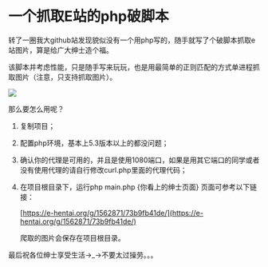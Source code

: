 # 一个抓取E站的php破脚本

转了一圈我大github站发现貌似没有一个用php写的，随手就写了个破脚本抓取e站图片，算是给广大绅士造个福。

该脚本并考虑性能，只是随手写来玩玩，也是用最简单的正则匹配的方式单进程抓取图片（注意，只支持抓取图片）。

![](https://img3.doubanio.com/view/thing_review/l/public/2189725.webp)

那么要怎么用呢？

1. 复制项目；

2. 配置php环境，基本上5.3版本以上的都没问题；

3. 确认你的代理是可用的，并且是使用1080端口，如果是用其它端口的同学或者没有使用代理的请自行修改curl.php里面的代理代码；

4. 在项目根目录下，运行php main.php {你看上的绅士页面} 页面可参考以下链接：

   [https://e-hentai.org/g/1562871/73b9fb41de/](https://e-hentai.org/g/1562871/73b9fb41de/)

   爬取的图片会保存在项目根目录。

最后祝各位绅士享受生活→_→不要太过操劳。。。